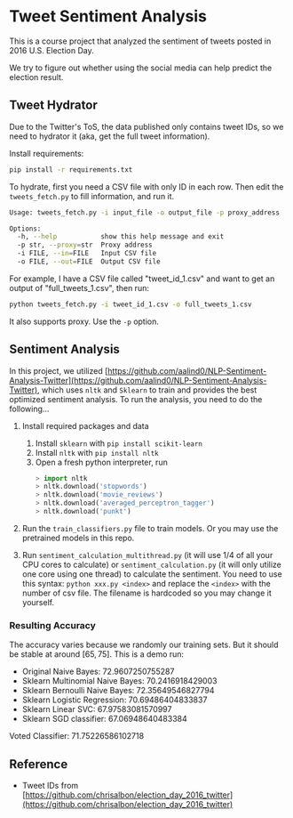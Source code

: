 # Tweet Sentiment Analysis

This is a course project that analyzed the sentiment of tweets posted in 2016 U.S. Election Day.

We try to figure out whether using the social media can help predict the election result.

## Tweet Hydrator

Due to the Twitter's ToS, the data published only contains tweet IDs, so we need to hydrator it (aka, get the full tweet information).

Install requirements:

```bash
pip install -r requirements.txt
```

To hydrate, first you need a CSV file with only ID in each row. Then edit the `tweets_fetch.py` to fill information, and run it.

```bash
Usage: tweets_fetch.py -i input_file -o output_file -p proxy_address

Options:
  -h, --help           show this help message and exit
  -p str, --proxy=str  Proxy address
  -i FILE, --in=FILE   Input CSV file
  -o FILE, --out=FILE  Output CSV file
```

For example, I have a CSV file called "tweet_id_1.csv" and want to get an output of "full_tweets_1.csv", then run:

```bash
python tweets_fetch.py -i tweet_id_1.csv -o full_tweets_1.csv
```

It also supports proxy. Use the `-p` option.

## Sentiment Analysis

In this project, we utilized [https://github.com/aalind0/NLP-Sentiment-Analysis-Twitter](https://github.com/aalind0/NLP-Sentiment-Analysis-Twitter), which uses `nltk` and `Sklearn` to train and provides the best optimized sentiment analysis. To run the analysis, you need to do the following...

1. Install required packages and data
    1. Install `sklearn` with `pip install scikit-learn`
    2. Install `nltk` with `pip install nltk`
    3. Open a fresh python interpreter, run
        ```python
        > import nltk
        > nltk.download('stopwords')
        > nltk.download('movie_reviews')
        > nltk.download('averaged_perceptron_tagger')
        > nltk.download('punkt')
        ```

2. Run the `train_classifiers.py` file to train models. Or you may use the pretrained models in this repo.
3. Run `sentiment_calculation_multithread.py` (it will use 1/4 of all your CPU cores to calculate) or `sentiment_calculation.py` (it will only utilize one core using one thread) to calculate the sentiment. You need to use this syntax: `python xxx.py <index>` and replace the `<index>` with the number of csv file. The filename is hardcoded so you may change it yourself.

### Resulting Accuracy

The accuracy varies because we randomly our training sets. But it should be stable at around $[65, 75]$. This is a demo run:

- Original Naive Bayes: 72.9607250755287
- Sklearn Multinomial Naive Bayes: 70.2416918429003
- Sklearn Bernoulli Naive Bayes: 72.35649546827794
- Sklearn Logistic Regression: 70.69486404833837
- Sklearn Linear SVC: 67.97583081570997
- Sklearn SGD classifier: 67.06948640483384

Voted Classifier: 71.75226586102718

## Reference

* Tweet IDs from [https://github.com/chrisalbon/election_day_2016_twitter](https://github.com/chrisalbon/election_day_2016_twitter)
